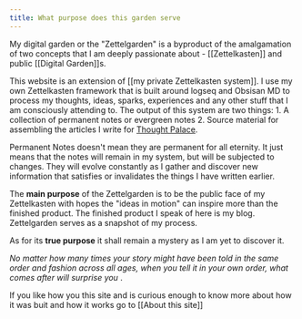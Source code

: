 ```yaml
---
title: What purpose does this garden serve
---
```


My digital garden or the "Zettelgarden" is a byproduct of the amalgamation of two concepts that I am deeply passionate about - [[Zettelkasten]] and public [[Digital Garden]]s.

This website is an extension of [[my private Zettelkasten system]]. I use my own Zettelkasten framework that is built around logseq and Obsisan MD to process my thoughts, ideas, sparks, experiences and any other stuff that I am consciously attending to. The output of this system are two things:
	1. A collection of permanent notes or evergreen notes 
	2.  Source material for assembling the articles I write for [Thought Palace](https:blog.rahulrajeev.net).

Permanent Notes doesn't mean they are permanent for all eternity. It just means that the notes will remain in my system, but will be subjected to changes. They will evolve constantly as I gather and discover new information that satisfies or invalidates the things I have written earlier.

The **main purpose** of the Zettelgarden is to be the public face of my Zettelkasten with hopes the "ideas in motion" can inspire more than the finished product. The finished product I speak of here is my blog. Zettelgarden serves as a snapshot of my process.

As for its **true purpose** it shall remain a mystery as I am yet to discover it.

*No matter how many times your story might have been told in the same order and fashion across all ages, when you tell it in your own order, what comes after will surprise you* .

If you like how you this site and is curious enough to know more about how it was buit and how it works go to [[About this site]]